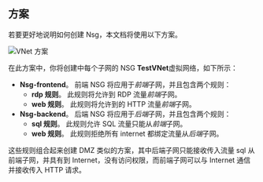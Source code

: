 ## <a name="scenario"></a>方案
若要更好地说明如何创建 Nsg，本文档将使用以下方案。

![VNet 方案](./media/virtual-networks-create-nsg-scenario-include/figure1.png)

在此方案中，你将创建中每个子网的 NSG **TestVNet**虚拟网络，如下所示： 

* **Nsg-frontend**。 前端 NSG 将应用于*前端*子网，并且包含两个规则：    
  * **rdp 规则**。 此规则将允许到 RDP 流量*前端*子网。
  * **web 规则**。 此规则将允许到的 HTTP 流量*前端*子网。
* **Nsg-backend**。 后端 NSG 将应用于*后端*子网，并且包含两个规则：    
  * **sql 规则**。 此规则允许 SQL 流量只能从*前端*子网。
  * **web 规则**。 此规则拒绝所有 internet 都绑定流量从*后端*子网。

这些规则组合起来创建 DMZ 类似的方案，其中后端子网只能接收传入流量 sql 从前端子网，并具有到 Internet，没有访问权限，而前端子网可以与 Internet 通信并接收传入 HTTP 请求。

